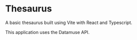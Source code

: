 # Thesaurus

A basic thesaurus built using Vite with React and Typescript.

This application uses the Datamuse API.
